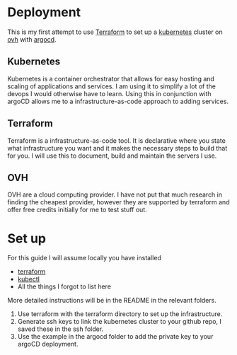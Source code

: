 # Deployment

This is my first attempt to use [Terraform](https://www.terraform.io/) to set
up a [kubernetes](https://kubernetes.io/) cluster on
[ovh](https://www.ovhcloud.com/en-gb/) with
[argocd](https://argo-cd.readthedocs.io/en/stable/).

## Kubernetes

Kubernetes is a container orchestrator that allows for easy hosting and scaling
of applications and services. I am using it to simplify a lot of the devops I
would otherwise have to learn. Using this in conjunction with argoCD allows me
to a infrastructure-as-code approach to adding services.

## Terraform

Terraform is a infrastructure-as-code tool. It is declarative where you state
what infrastructure you want and it makes the necessary steps to build that for
you. I will use this to document, build and maintain the servers I use.

## OVH

OVH are a cloud computing provider. I have not put that much research in
finding the cheapest provider, however they are supported by terraform and
offer free credits initially for me to test stuff out.

# Set up

For this guide I will assume locally you have installed

- [terraform](https://learn.hashicorp.com/tutorials/terraform/install-cli)
- [kubectl](https://kubernetes.io/docs/tasks/tools/)
- All the things I forgot to list here

More detailed instructions will be in the README in the relevant folders.

1. Use terraform with the terraform directory to set up the infrastructure.
2. Generate ssh keys to link the kubernetes cluster to your github repo, I
saved these in the ssh folder.
3. Use the example in the argocd folder to add the private key to your argoCD
deployment.
